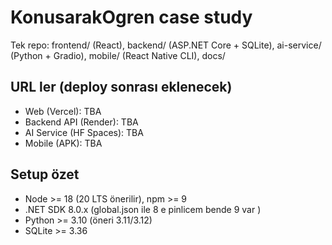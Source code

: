
# KonusarakOgren case study

Tek repo: frontend/ (React), backend/ (ASP.NET Core + SQLite), ai-service/ (Python + Gradio), mobile/ (React Native CLI), docs/

## URL ler (deploy sonrası eklenecek)
- Web (Vercel): TBA
- Backend API (Render): TBA
- AI Service (HF Spaces): TBA
- Mobile (APK): TBA

## Setup özet
- Node >= 18 (20 LTS önerilir), npm >= 9
- .NET SDK 8.0.x (global.json ile 8 e pinlicem bende 9 var )
- Python >= 3.10 (öneri 3.11/3.12)
- SQLite >= 3.36
